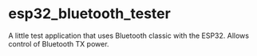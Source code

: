 # esp32_bluetooth_tester
A little test application that uses Bluetooth classic with the ESP32. Allows control of Bluetooth TX power. 
